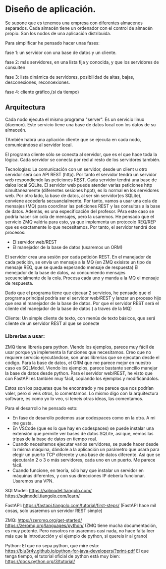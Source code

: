 
# Diseño de aplicación.
  Se supone que es tenemos una empresa con diferentes almacenes separados. Cada almacén tiene un ordenador con el control de almacén propio. Son los nodos de una aplicación distribuida.

 Para simplificar he pensado hacer unas fases:
 
 fase 1: un servidor con una base de datos y un cliente.
 
 fase 2: más servidores, en una lista fija y conocida, y que los servidores de consulten
 
 fase 3: lista dinámica de servidores, posibilidad de altas, bajas, desconexiones, reconoexiones.
 
 fase 4: cliente gráfico,(si da tiempo)
 
 

## Arquitectura

Cada nodo ejecuta el mismo programa "server". Es un servicio linux (daemon).
 Este servicio tiene una base de datos local con los datos de su almaceén.
 
 TAmbién habrá una apliación cliente que se ejecuta en cada nodo, comunicándose al servidor local.
 
 El programa cliente sólo se conecta al servidor, que es el que hace toda la lógica. Cada servidor se conecta por red al resto de los servidores también.

Tecnologías:
La comunicación con un servidor, desde un client u otro servidor será con API REST (http).
Por tanto el servidor tendrá un servidor web respondiendo las peticiones REST.
Cada servidor tendrá una base de dalos local SQLite.
El servidor web puede atender varias peticiones http simultaneamente (diferentes sesiones hppt), es lo normal en los servidores web. Por otro lado, la base de datos, al ser sin servidor(es SQLite), conviene accederla secuancialmente. Por tanto, vamos a usar una cola de mensajes (MQ) para coordinar las peticiones REST y las consultas a la base de datos. Además, es una especificación del profesor. PAra este caso se podría hacer sin cola de mensajes, pero la usaremos. He pensado que el servicio ZMQ valdría para esto, ya que implementa un protocolo REQ/REP que es exactamente lo que necesitamos. 
Por tanto, el servidor tendrá dos procesos:
 - El servidor web/REST
 - El manejador de la base de datos (usaremos un ORM)
 
 El servidor crea una sesión por cada petición REST. En el manejador de cada petición, se envía un mensaje a la MQ (en ZMQ exisiste un tipo de mensaje REQ, que se queda esperando mensaje de respuesta)
 El menejador de la base de datos, va concumiendo mensajes secuencialmente de la cola. Procesa cada uno y manda a la MQ el mensaje de respuesta.
 
 Dado que el programa tiene que ejecuar 2 servicios, he pensado que el programa principal podría ser el servidor web/REST y lanzar un proceso hijo que sea el manejador de la base de datos. Por que el servidor REST será el cliente del manejador de la base de datos ( a traves de la MQ)
 
 Cliente:
 Un simple cliente de texto, con menús de texto básicos, que será cliente de un servidor REST al que se conecte
 
### Librerías a usar:
ZMQ tiene librería para python. Viendo los ejemplos, parece muy fácil de usar porque ya implementa la funciones que necesitamos. Creo que no requiere servicio ejecutándose, son unas librerías que se ejecutan desde el código.
Para la base de datos, el ORM que me parece mejor en nuestro caso es SQLModel. Viendo los ejemplos, parece bastante sencillo manejar la base de datos desde python.
Para el servidor web/REST, he visto que con FastAPI es también muy fácil, copiando los ejemplos y modificándolos.

Estos son los paquetes que he encontrado y me parece que nos podrían valer, pero si veis otros, lo comentamos.
Lo mismo digo con la arquitectura software, es como yo lo veo, si teneis otras ideas, las comentamos.

Para el desarrollo he pensado esto:
- En fase de desarollo podemos usar codespaces como en la otra. A mi me gusta.
- En VSCode (que es lo que hay en codespaces) se puede instalar una extensión que permite ver bases de datos SQLite, así que, vemos las tripas de la base de datos en tiempo real.
- Cuando necesitemos ejecutar varios servidores, se puede hacer desde la misma máquina, dándole a la aplicación un parámetro que usará para elegir un puerto TCP diferente y una base de datos diferente. Así que se ejecutarán 2 o 3 o más servidores, cada uno en un puerto. Me parece fácil.
- Cuando funcione, en teoría, sólo hay que instalar un servidor en máquinas diferentes, y con sus direcciones IP debería funcionar. Usaremos una VPN.


SQLModel: 
 https://sqlmodel.tiangolo.com/
 https://sqlmodel.tiangolo.com/learn/
 
FastAPI:
 https://fastapi.tiangolo.com/tutorial/first-steps/
 (FastAPI hace mil cosas, solo usaremos un servidor REST simple)

ZMQ:
 https://zeromq.org/get-started/
 https://zeromq.org/languages/python/
	(ZMQ tiene mucha documentación, es muy potente. Pero nosotros no usaremos casi nada, no hace falta leer más que la introducción y el ejemplo de python, si quereis ir al grano)

Python: 
 El que no sepa python, que mire esto:
 https://blu3r4y.github.io/python-for-java-developers/?print-pdf
 El que tenga tiempo, el tutorial oficial de python está muy bien: https://docs.python.org/3/tutorial/
 

